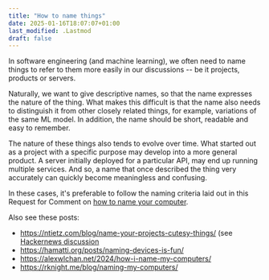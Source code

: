 ```yaml
---
title: "How to name things"
date: 2025-01-16T18:07:07+01:00
last_modified: .Lastmod
draft: false
---
```


In software engineering (and machine learning), we often need to name things to refer to them more easily in our discussions -- be it projects, products or servers.

Naturally, we want to give descriptive names, so that the name expresses the nature of the thing. What makes this difficult is that the name also needs to distinguish it from other closely related things, for example, variations of the same ML model. In addition, the name should be short, readable and easy to remember. 

The nature of these things also tends to evolve over time. What started out as a project with a specific purpose may develop into a more general product. A server initially deployed for a particular API, may end up running multiple services. And so, a name that once described the thing very accurately can quickly become meaningless and confusing.

In these cases, it's preferable to follow the naming criteria laid out in this Request for Comment on [how to name your computer].

Also see these posts:

- https://ntietz.com/blog/name-your-projects-cutesy-things/ (see [Hackernews discussion](https://news.ycombinator.com/item?id=34320517)
- https://hamatti.org/posts/naming-devices-is-fun/
- https://alexwlchan.net/2024/how-i-name-my-computers/
- https://rknight.me/blog/naming-my-computers/

[how to name your computer]: https://www.rfc-editor.org/rfc/rfc1178.html
